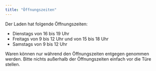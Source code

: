 ```yaml
---
title: "Öffnungszeiten"
---
```


Der Laden hat folgende Öffnungszeiten:
- Dienstags von 16 bis 19 Uhr
- Freitags von 9 bis 12 Uhr und von 15 bis 18 Uhr
- Samstags von 9 bis 12 Uhr

Waren können nur während den Öffnungszeiten entgegen genommen werden. Bitte nichts außerhalb der Öffnungszeiten einfach vor die Türe stellen.
